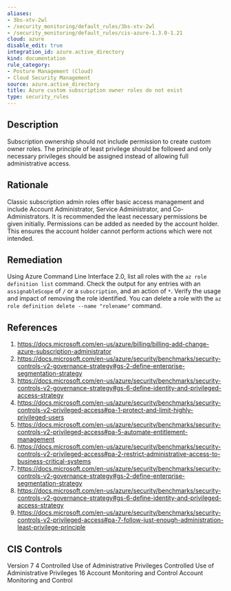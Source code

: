 ```yaml
---
aliases:
- 3bs-xtv-2wl
- /security_monitoring/default_rules/3bs-xtv-2wl
- /security_monitoring/default_rules/cis-azure-1.3.0-1.21
cloud: azure
disable_edit: true
integration_id: azure.active_directory
kind: documentation
rule_category:
- Posture Management (Cloud)
- Cloud Security Management
source: azure.active_directory
title: Azure custom subscription owner roles do not exist
type: security_rules
---
```


## Description

Subscription ownership should not include permission to create custom owner roles. The principle of least privilege should be followed and only necessary privileges should be assigned instead of allowing full administrative access.

## Rationale

Classic subscription admin roles offer basic access management and include Account Administrator, Service Administrator, and Co-Administrators. It is recommended the least necessary permissions be given initially. Permissions can be added as needed by the account holder. This ensures the account holder cannot perform actions which were not intended.

## Remediation

Using Azure Command Line Interface 2.0, list all roles with the `az role definition list` command. Check the output for any entries with an `assignableScope` of `/` or a `subscription`, and an action of `*`. Verify the usage and impact of removing the role identified. You can delete a role with the `az role definition delete --name "rolename"` command.

## References

1. https://docs.microsoft.com/en-us/azure/billing/billing-add-change-azure-subscription-administrator 
2. https://docs.microsoft.com/en-us/azure/security/benchmarks/security-controls-v2-governance-strategy#gs-2-define-enterprise-segmentation-strategy 
3. https://docs.microsoft.com/en-us/azure/security/benchmarks/security-controls-v2-governance-strategy#gs-6-define-identity-and-privileged-access-strategy 
4. https://docs.microsoft.com/en-us/azure/security/benchmarks/security-controls-v2-privileged-access#pa-1-protect-and-limit-highly-privileged-users 
5. https://docs.microsoft.com/en-us/azure/security/benchmarks/security-controls-v2-privileged-access#pa-5-automate-entitlement-management 
6. https://docs.microsoft.com/en-us/azure/security/benchmarks/security-controls-v2-privileged-access#pa-2-restrict-administrative-access-to-business-critical-systems 
7. https://docs.microsoft.com/en-us/azure/security/benchmarks/security-controls-v2-governance-strategy#gs-2-define-enterprise-segmentation-strategy 
8. https://docs.microsoft.com/en-us/azure/security/benchmarks/security-controls-v2-governance-strategy#gs-6-define-identity-and-privileged-access-strategy 
9. https://docs.microsoft.com/en-us/azure/security/benchmarks/security-controls-v2-privileged-access#pa-7-follow-just-enough-administration-least-privilege-principle

## CIS Controls

Version 7 4 Controlled Use of Administrative Privileges Controlled Use of Administrative Privileges 16 Account Monitoring and Control Account Monitoring and Control
